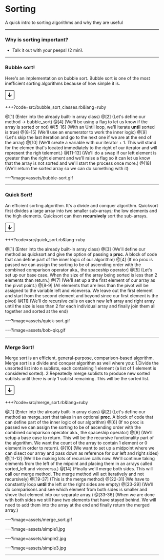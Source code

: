 # Sorting
A quick intro to sorting algorithms and why they are useful

---

### Why is sorting important?

- Talk it out with your peeps! (2 min).

---

### Bubble sort!

Here's an implementation on bubble sort. Bubble sort is one of the most
inefficient sorting algorithms because of how simple it is.

![Press Down Key](assets/down-arrow.png)

+++?code=src/bubble_sort_classes.rb&lang=ruby

@[1] (Enter into the already built-in array class)
@[2] (Let's define our method -> bubble_sort)
@[4] (We'll be using a flag to let us know if the array is sorted or not)
@[5-16] (With an Until loop, we'll iterate **until** sorted is true)
@[8-15] (We'll use an enumerator to work the inner logic)
@[9] (Let's skip the last iteration and go to the next one if we are at the end of the array)
@[10] (We'll create a variable with our iterator + 1. This will stand for the elemen that's located immediately to the right of our iterator and will represent the righ telement.)
@[11-13] (We'll do a swap if our left element is greater than the right element and we'll raise a flag so it can let us know that the array is not sorted and we'll start the process once more.)
@[18] (We'll return the sorted array so we can do something with it)

---?image=assets/bubble-sort.gif

---

### Quick Sort!
An efficient sorting algorithm. It's a divide and conquer algorithm.  Quicksort first divides a large array into two smaller sub-arrays; the low elements and the high elements. 
Quicksort can then **recursively** sort the sub-arrays.

![Press Down Key](assets/down-arrow.png)

+++?code=src/quick_sort.rb&lang-ruby

@[1] (Enter into the already built-in array class)
@[3] (We'll define our method as quicksort and give the option of passing a **proc**. A block of code that can define part of the inner logic of our algorithm)
@[4] (If no proc is passed we can assign the sorting to be of ascending order with the combined comparison operator aka., the spaceship operator)
@[5] (Let's set up our base case.  When the size of the array being sorted is less than 2 elements than return.)
@[7] (We'll set up a the first element of our array as the pivot point.)
@[8-9] (All elements that are less than the pivot will be assigned to the variable left and viceversa. We leave out the first element and start from the second element and beyond since our first element is the pivot)
@[11] (We'll do recursive calls on each new left array and right array until the size is less than 2 for each individual array and finally join them all together and sorted at the end)

---?image=assets/quick-sort.gif

---?image=assets/bob-qiq.gif

---

### Merge Sort!
Merge sort is an efficient, general-purpose, comparison-based algorithm.  Merge sort is a divide and conquer algorithm as well where you:
1.Divide the unsorted list into n sublists, each containing 1 element (a list of 1 element is considered sorted).
2.Repeatedly merge sublists to produce new sorted sublists until there is only 1 sublist remaining. This will be the sorted list.

![Press Down Key](assets/down-arrow.png)

+++?code=src/merge_sort.rb&lang=ruby

@[1] (Enter into the already built-in array class)
@[2] (Let's define our method as merge_sort that takes in an optional **proc**. A block of code that can define part of the inner logic of our algorithm)
@[6] (If no proc is passed we can assign the sorting to be of ascending order with the combined comparison operator aka., the spaceship operator)
@[8] (We'll setup a base case to return.  This will be the recursive functionality part of the algorithm.  We want the count of the array to contain 1 element or 0 element in order to return).
@[10] (We want to set up a midpoint where we can disect our array and pass down as reference for our left and right sides)
@[11-12] (We'll be making lots of recursive calls now.  We'll continue taking elements from the left of the mipoint and placing them in an arrays called sorted_left and viceversa.)
@[14] (Finally we'll merge both sides.  This will call our merge method. The merge method will act iteratively and not recursively)
@[19-37] (This is the merge method)
@[22-31] (We have to constantly loop **until** the left or the right sides are empty)
@[23-29] (We'll do comparisons and see which element from both sides is smaller and shove that element into our separate array.)
@[33-36] (When we are done with both sides we still have two elements that have stayed behind.  We will need to add them into the array at the end and finally return the merged array.)

---?image=assets/merge_sort.gif

---?image=assets/simple1.jpg

---?image=assets/simple2.jpg

---?image=assets/simple3.jpg

---


